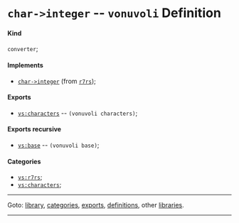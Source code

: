 

<a id='definition__vonuvoli__char-_3e_integer'></a>

# `char->integer` -- `vonuvoli` Definition


<a id='definition__vonuvoli__char-_3e_integer__kind'></a>

#### Kind

`converter`;


<a id='definition__vonuvoli__char-_3e_integer__implements'></a>

#### Implements

 * [`char->integer`](../../r7rs/definitions/char-_3e_integer.md#definition__r7rs__char-_3e_integer) (from [`r7rs`](../../r7rs/_index.md#library__r7rs));


<a id='definition__vonuvoli__char-_3e_integer__exports'></a>

#### Exports

 * [`vs:characters`](../../vonuvoli/exports/vs_3a_characters.md#export__vonuvoli__vs_3a_characters) -- `(vonuvoli characters)`;


<a id='definition__vonuvoli__char-_3e_integer__exports-recursive'></a>

#### Exports recursive

 * [`vs:base`](../../vonuvoli/exports/vs_3a_base.md#export__vonuvoli__vs_3a_base) -- `(vonuvoli base)`;


<a id='definition__vonuvoli__char-_3e_integer__categories'></a>

#### Categories

 * [`vs:r7rs`](../../vonuvoli/categories/vs_3a_r7rs.md#category__vonuvoli__vs_3a_r7rs);
 * [`vs:characters`](../../vonuvoli/categories/vs_3a_characters.md#category__vonuvoli__vs_3a_characters);

----

Goto: [library](../../vonuvoli/_index.md#library__vonuvoli), [categories](../../vonuvoli/categories/_index.md#toc__vonuvoli__categories), [exports](../../vonuvoli/exports/_index.md#toc__vonuvoli__exports), [definitions](../../vonuvoli/definitions/_index.md#toc__vonuvoli__definitions), other [libraries](../../_libraries.md#toc__libraries).

----

